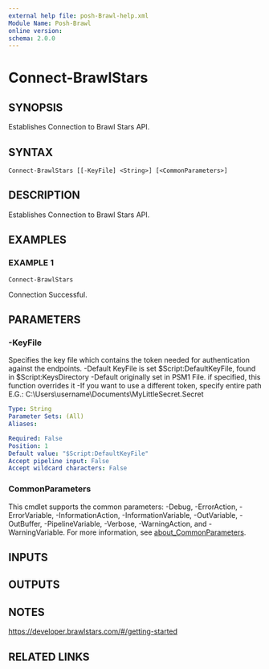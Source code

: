 ```yaml
---
external help file: posh-Brawl-help.xml
Module Name: Posh-Brawl
online version:
schema: 2.0.0
---
```


# Connect-BrawlStars

## SYNOPSIS
Establishes Connection to Brawl Stars API.

## SYNTAX

```
Connect-BrawlStars [[-KeyFile] <String>] [<CommonParameters>]
```

## DESCRIPTION
Establishes Connection to Brawl Stars API.

## EXAMPLES

### EXAMPLE 1
```
Connect-BrawlStars
```

Connection Successful.

## PARAMETERS

### -KeyFile
Specifies the key file which contains the token needed for authentication against the endpoints.
   -Default KeyFile is set $Script:DefaultKeyFile, found in $Script:KeysDirectory
   -Default originally set in PSM1 File.
if specified, this function overrides it
   -If you want to use a different token, specify entire path E.G.:
   C:\Users\username\Documents\MyLittleSecret.Secret

```yaml
Type: String
Parameter Sets: (All)
Aliases:

Required: False
Position: 1
Default value: "$Script:DefaultKeyFile"
Accept pipeline input: False
Accept wildcard characters: False
```

### CommonParameters
This cmdlet supports the common parameters: -Debug, -ErrorAction, -ErrorVariable, -InformationAction, -InformationVariable, -OutVariable, -OutBuffer, -PipelineVariable, -Verbose, -WarningAction, and -WarningVariable. For more information, see [about_CommonParameters](http://go.microsoft.com/fwlink/?LinkID=113216).

## INPUTS

## OUTPUTS

## NOTES
https://developer.brawlstars.com/#/getting-started

## RELATED LINKS
